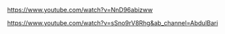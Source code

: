 https://www.youtube.com/watch?v=NnD96abizww

https://www.youtube.com/watch?v=sSno9rV8Rhg&ab_channel=AbdulBari